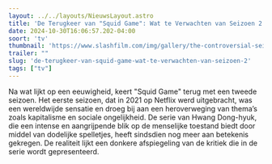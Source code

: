 ```yaml
---
layout: ../../layouts/NieuwsLayout.astro
title: 'De Terugkeer van "Squid Game": Wat te Verwachten van Seizoen 2'
date: 2024-10-30T16:06:57.202-04:00
soort: 'tv'
thumbnail: 'https://www.slashfilm.com/img/gallery/the-controversial-seinfeld-episode-that-was-banned-from-airing-on-nbc/l-intro-1730305727.jpg'
trailer: ""
slug: 'de-terugkeer-van-squid-game-wat-te-verwachten-van-seizoen-2'
tags: ["tv"]
---
```


Na wat lijkt op een eeuwigheid, keert "Squid Game" terug met een tweede seizoen.
Het eerste seizoen, dat in 2021 op Netflix werd uitgebracht, was een wereldwijde
sensatie en droeg bij aan een heroverweging van thema’s zoals kapitalisme en
sociale ongelijkheid. De serie van Hwang Dong-hyuk, die een intense en
aangrijpende blik op de menselijke toestand biedt door middel van dodelijke
spelletjes, heeft sindsdien nog meer aan betekenis gekregen. De realiteit lijkt
een donkere afspiegeling van de kritiek die in de serie wordt gepresenteerd.